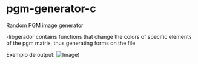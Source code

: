 # pgm-generator-c
Random PGM image generator

-libgerador contains functions that change the colors of specific elements of the pgm matrix, thus generating forms on the file 

Exemplo de output:
![Image](sample.pgm))
